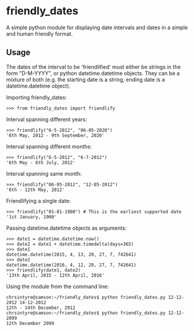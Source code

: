# friendly_dates
A simple python module for displaying date intervals and dates in a simple 
and human friendly format. 

## Usage
The dates of the interval to be 'friendlified' must either be strings in 
the form "D-M-YYYY", or python datetime.datetime objects. They can be a 
mixture of both (e.g. the starting date is a string, ending date is a 
datetime.datetime object).

Importing friendly_dates:

    >>> from friendly_dates import friendlify

Interval spanning different years: 

    >>> friendlify("6-5-2012", "06-05-2020")
    '6th May, 2012 - 9th September, 2020'
  
Interval spanning different months:

    >>> friendlify("6-5-2012", "6-7-2012")
    '6th May - 6th July, 2012'

Interval spanning same month:

    >>> friendlify("06-05-2012", "12-05-2012")
    '6th - 12th May, 2012'

Friendlifying a single date:

    >>> friendlify("01-01-1900") # This is the earliest supported date
    '1st January, 1900' 

Passing datetime.datetime objects as arguments:

    >>> date1 = datetime.datetime.now()
    >>> date2 = date1 + datetime.timedelta(days=365)
    >>> date1
    datetime.datetime(2015, 4, 13, 20, 27, 7, 742641)
    >>> date2
    datetime.datetime(2016, 4, 12, 20, 27, 7, 742641)
    >>> friendlify(date1, date2)
    '13th April, 2015 - 12th April, 2016'

Using the module from the command line:

    chrsintyre@samson:~/friendly_dates$ python friendly_dates.py 12-12-2012 14-12-2012
    12th - 14th December, 2012
    chrsintyre@samson:~/friendly_dates$ python friendly_dates.py 12-12-2099
    12th December 2099
